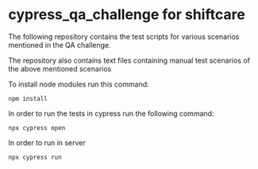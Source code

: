 # cypress_qa_challenge for shiftcare


The following repository contains the test scripts for various scenarios mentioned in the QA challenge.

The repository also contains text files containing manual test scenarios of the above mentioned scenarios

To install node modules run this command:

```npm install ```

In order to run the tests in cypress run the following command:

```npx cypress open ```

In order to run in server

```npx cypress run```
